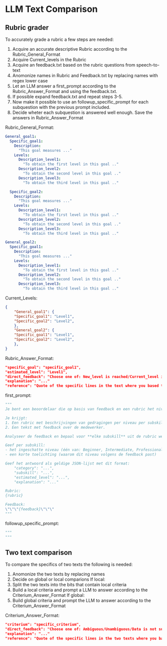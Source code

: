 # LLM Text Comparison

## Rubric grader
To accurately grade a rubric a few steps are needed:
1. Acquire an accurate descriptive Rubric according to the Rubric_General_Format
2. Acquire Current_levels in the Rubric
3. Acquire an feedback.txt based on the rubric questions from speech-to-text
4. Anomonize names in Rubric and Feedback.txt by replacing names with regex lower case
5. Let an LLM answer a first_prompt according to the Rubric_Answer_Format and using the feedback.txt.
6. If possible expand feedback.txt and repeat steps 3-5.
7. Now make it possible to use an followup_specific_prompt for each subquestion with the previous prompt included. 
8. Decide wheter each subquestion is answered well enough. Save the answers in Rubric_Answer_Format

Rubric_General_Format:
```yaml
General_goal1:
  Specific_goal1:
    Description:
      "This goal measures ..."
    Levels:
      Description_level1:
        "To obtain the first level in this goal .."
      Description_level2:
        "To obtain the second level in this goal .."
      Description_level3:
        "To obtain the third level in this goal .."

  Specific_goal2:
    Description:
      "This goal measures ..."
    Levels:
      Description_level1:
        "To obtain the first level in this goal .."
      Description_level2:
        "To obtain the second level in this goal .."
      Description_level3:
        "To obtain the third level in this goal .."

General_goal2:
  Specific_goal1:
    Description:
      "This goal measures ..."
    Levels:
      Description_level1:
        "To obtain the first level in this goal .."
      Description_level2:
        "To obtain the second level in this goal .."
      Description_level3:
        "To obtain the third level in this goal .."
```
Current_Levels:
```json
{
    "General_goal1": {
    "Specific_goal1": "Level1",
    "Specific_goal2": "Level2",
    },
    "General_goal2": {
    "Specific_goal1": "Level1",
    "Specific_goal2": "Level2",
    },
}
```
Rubric_Answer_Format:
```json
"specific_goal": "specific_goal1",
"estimated_level": "Level1",
"direct_feedback": "Choose one of: New_level is reached/Current_level is maintained/Data is not sufficent to grade this"
"explanation": "..."
"reference": "Quote of the specific lines in the text where you based this answer on"
```

first_prompt:
```python
"""
Je bent een beoordelaar die op basis van feedback en een rubric het niveau van een medewerker bepaalt.

Je krijgt:
1. Een rubric met beschrijvingen van gedragingen per niveau per subskill.
2. Een tekst met feedback over de medewerker.

Analyseer de feedback en bepaal voor **elke subskill** uit de rubric welk niveau het best aansluit bij het gedrag dat wordt beschreven.

Geef per subskill:
- het ingeschatte niveau (één van: Beginner, Intermediate, Professional, Advanced, Expert)
- een korte toelichting (waarom dit niveau volgens de feedback past)

Geef het antwoord als geldige JSON-lijst met dit format:
    "category": "...",
    "subskill": "...",
    "estimated_level": "...",
    "explanation": "..."

Rubric:
{rubric}

Feedback:
\"\"\"{feedback}\"\"\"
"""
```

followup_specific_prompt:
```python
"""
"""
```

## Two text comparison
To compare the specifics of two texts the following is needed:

1.  Anomonize the two texts by replacing names
2.  Decide on global or local comparions
If local:
3.  Split the two texts into the bits that contain local criteria
4.  Build a local criteria and prompt a LLM to answer according to the Criterium_Answer_Format
If global:
3.  Build global criteria and prompt the LLM to answer according to the Criterium_Answer_Format


Criterium_Answer_Format:
```json
"criterium": "specific_criterium",
"direct_feedback": "Choose one of: Ambiguous/Unambiguous/Data is not sufficent to grade this"
"explanation": "..."
"reference": "Quote of the specific lines in the two texts where you based this answer on"
```
